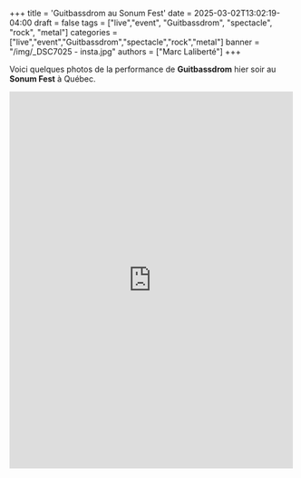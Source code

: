 +++
title = 'Guitbassdrom au Sonum Fest'
date = 2025-03-02T13:02:19-04:00
draft = false
tags = ["live","event", "Guitbassdrom", "spectacle", "rock", "metal"]
categories = ["live","event","Guitbassdrom","spectacle","rock","metal"]
banner = "/img/_DSC7025 - insta.jpg"
authors = ["Marc Laliberté"]
+++

Voici quelques photos de la performance de <b>Guitbassdrom</b> hier soir au <b>Sonum Fest</b> à Québec.

<iframe src="https://www.facebook.com/plugins/post.php?href=https%3A%2F%2Fwww.facebook.com%2Fpermalink.php%3Fstory_fbid%3Dpfbid02wv79WnSDXkE4DQ98rKDzfLwpcMigBsuwnYLHdF7Y7Rd6d4UuMaEzHRUPQYL3kgEJl%26id%3D61567037645807&show_text=true&width=500" width="500" height="665" style="border:none;overflow:hidden" scrolling="no" frameborder="0" allowfullscreen="true" allow="autoplay; clipboard-write; encrypted-media; picture-in-picture; web-share"></iframe>
